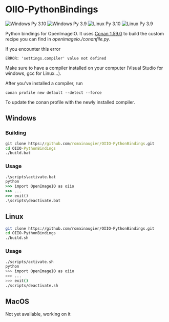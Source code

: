 # OIIO-PythonBindings

![Windows Py 3.10](https://github.com/romainaugier/OIIO-PythonBindings/actions/workflows/windows-py310.yml/badge.svg)
![Windows Py 3.9](https://github.com/romainaugier/OIIO-PythonBindings/actions/workflows/windows-py39.yml/badge.svg)
![Linux Py 3.10](https://github.com/romainaugier/OIIO-PythonBindings/actions/workflows/linux-py310.yml/badge.svg)
![Linux Py 3.9](https://github.com/romainaugier/OIIO-PythonBindings/actions/workflows/linux-py39.yml/badge.svg)

Python bindings for OpenImageIO. It uses [Conan 1.59.0](https://conan.io) to build the custom recipe
you can find in *openimageio*.*/conanfile.py*.

If you encounter this error 
```
ERROR: 'settings.compiler' value not defined
```
Make sure to have a compiler installed on your computer (Visual Studio for windows, gcc for Linux...).

After you've installed a compiler, run 
```
conan profile new default --detect --force
```
To update the conan profile with the newly installed compiler.

## Windows 

### Building
```bat
git clone https://github.com/romainaugier/OIIO-PythonBindings.git
cd OIIO-PythonBindings
./build.bat
```

### Usage
```bat
.\scripts\activate.bat
python
>>> import OpenImageIO as oiio
>>> ...
>>> exit()
.\scripts\deactivate.bat
```

## Linux
```sh
git clone https://github.com/romainaugier/OIIO-PythonBindings.git
cd OIIO-PythonBindings
./build.sh
```

### Usage
```sh
./scripts/activate.sh
python
>>> import OpenImageIO as oiio
>>> ...
>>> exit()
./scripts/deactivate.sh
```

## MacOS
Not yet available, working on it
